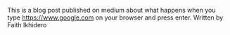 This is a blog post published on medium about what happens when you type https://www.google.com on your browser and press enter. Written by Faith Ikhidero
